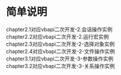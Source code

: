 # 简单说明

chapter2.1对应vbapi二次开发-2.会话操作实例  
chapter2.2对应vbapi二次开发-2.运行宏实例  
chapter2.3对应vbapi二次开发-2-选择对象实例  
chapter2.4对应vbapi二次开发-2-文件操作实例  
chapter3.1对应vbapi二次开发-3-参数操作实例  
chapter3.2对应vbapi二次开发-3-关系操作实例  
